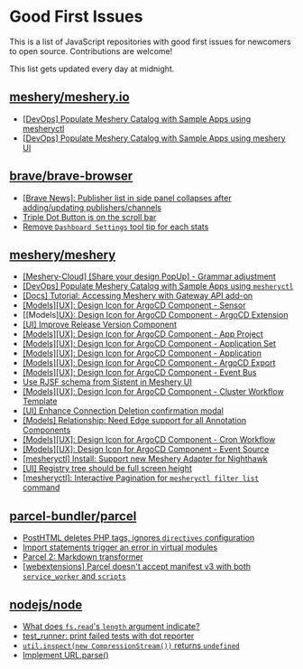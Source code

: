 # Good First Issues

This is a list of JavaScript repositories with good first issues for newcomers to open source. Contributions are welcome!

This list gets updated every day at midnight.

## [meshery/meshery.io](https://github.com/meshery/meshery.io)

- [[DevOps] Populate Meshery Catalog with Sample Apps using mesheryctl](https://github.com/meshery/meshery.io/issues/1650)
- [[DevOps] Populate Meshery Catalog with Sample Apps using meshery UI](https://github.com/meshery/meshery.io/issues/1699)

## [brave/brave-browser](https://github.com/brave/brave-browser)

- [[Brave News]: Publisher list in side panel collapses after adding/updating publishers/channels](https://github.com/brave/brave-browser/issues/36550)
- [Triple Dot Button is on the  scroll bar ](https://github.com/brave/brave-browser/issues/36298)
- [Remove `Dashboard Settings` tool tip for each stats](https://github.com/brave/brave-browser/issues/6084)

## [meshery/meshery](https://github.com/meshery/meshery)

- [[Meshery-Cloud] [Share your design PopUp] - Grammar adjustment](https://github.com/meshery/meshery/issues/10038)
- [[DevOps] Populate Meshery Catalog with Sample Apps using `mesheryctl`](https://github.com/meshery/meshery/issues/10458)
- [[Docs] Tutorial: Accessing Meshery with Gateway API add-on](https://github.com/meshery/meshery/issues/10333)
- [[Models][UX]: Design Icon for ArgoCD Component - Sensor](https://github.com/meshery/meshery/issues/10300)
- [[Models][UX}: Design Icon for ArgoCD Component - ArgoCD Extension](https://github.com/meshery/meshery/issues/10290)
- [[UI] Improve Release Version Component](https://github.com/meshery/meshery/issues/9569)
- [[Models][UX]: Design Icon for ArgoCD Component - App Project ](https://github.com/meshery/meshery/issues/10291)
- [[Models][UX]: Design Icon for ArgoCD Component - Application Set](https://github.com/meshery/meshery/issues/10292)
- [[Models][UX]: Design Icon for ArgoCD Component - Application](https://github.com/meshery/meshery/issues/10293)
- [[Models][UX]: Design Icon for ArgoCD Component - ArgoCD Export](https://github.com/meshery/meshery/issues/10294)
- [[Models][UX]: Design Icon for ArgoCD Component - Event Bus](https://github.com/meshery/meshery/issues/10297)
- [Use RJSF schema from Sistent in Meshery UI](https://github.com/meshery/meshery/issues/10445)
- [[Models][UX]: Design Icon for ArgoCD Component - Cluster Workflow Template](https://github.com/meshery/meshery/issues/10295)
- [[UI] Enhance Connection Deletion confirmation modal](https://github.com/meshery/meshery/issues/10558)
- [[Models] Relationship: Need Edge support for all Annotation Components](https://github.com/meshery/meshery/issues/10278)
- [[Models][UX]: Design Icon for ArgoCD Component - Cron Workflow](https://github.com/meshery/meshery/issues/10296)
- [[Models][UX]: Design Icon for ArgoCD Component - Event Source](https://github.com/meshery/meshery/issues/10298)
- [[mesheryctl] Install: Support new Meshery Adapter for Nighthawk](https://github.com/meshery/meshery/issues/10371)
- [[UI] Registry tree should be full screen height](https://github.com/meshery/meshery/issues/9595)
- [[mesheryctl]: Interactive Pagination for `mesheryctl filter list` command](https://github.com/meshery/meshery/issues/10366)

## [parcel-bundler/parcel](https://github.com/parcel-bundler/parcel)

- [PostHTML deletes PHP tags, ignores `directives` configuration](https://github.com/parcel-bundler/parcel/issues/8053)
- [Import statements trigger an error in virtual modules](https://github.com/parcel-bundler/parcel/issues/8939)
- [Parcel 2: Markdown transformer](https://github.com/parcel-bundler/parcel/issues/3357)
- [[webextensions] Parcel doesn't accept manifest v3 with both `service_worker` and `scripts`](https://github.com/parcel-bundler/parcel/issues/9458)

## [nodejs/node](https://github.com/nodejs/node)

- [What does `fs.read`'s `length` argument indicate?](https://github.com/nodejs/node/issues/52447)
- [test_runner: print failed tests with dot reporter](https://github.com/nodejs/node/issues/51769)
- [`util.inspect(new CompressionStream())` returns `undefined`](https://github.com/nodejs/node/issues/52263)
- [Implement URL.parse()](https://github.com/nodejs/node/issues/52208)

